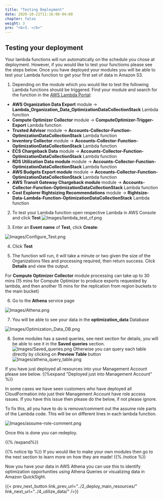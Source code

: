 ```yaml
---
title: "Testing Deployment"
date: 2020-10-21T11:16:08-04:00
chapter: false
weight: 3
pre: "<b>3. </b>"
---
```


## Testing your deployment 

Your lambda functions will run automatically on the schedule you chose at deployment. However, if you would like to test your functioms please see the steps below. 
Once you have deployed your modules you will be able to test your Lambda function to get your first set of data in Amazon S3. 

1. Depending on the module which you would like to test the following Lambda functions should be triggered. Find your module and search for the function in the [AWS Lambda Portal](console.aws.amazon.com/lambda/home):
- **AWS Organization Data Export** module -> **Lambda_Organization_Data_OptimizationDataCollectionStack** Lambda function
- **Compute Optimizer Collector** module -> **ComputeOptimizer-Trigger-Export** Lambda function
- **Trusted Advisor** module -> **Accounts-Collector-Function-OptimizationDataCollectionStack** Lambda function
- **Inventory Collector** module -> **Accounts-Collector-Function-OptimizationDataCollectionStack** Lambda function
- **ECS Chargeback Data** module -> **Accounts-Collector-Function-OptimizationDataCollectionStack** Lambda function
- **RDS Utilization Data module** module -> **Accounts-Collector-Function-OptimizationDataCollectionStack** Lambda function
- **AWS Budgets Export module** module -> **Accounts-Collector-Function-OptimizationDataCollectionStack** Lambda function
- **AWS Transit Gateway Chargeback module** module -> **Accounts-Collector-Function-OptimizationDataCollectionStack** Lambda function
- **Cost Explorer Rightsizing Recommendations** module -> **Rightsize-Data-Lambda-Function-OptimizationDataCollectionStack** Lambda function


2. To test your Lambda function open respective Lambda in AWS Console and click **Test**
![Images/lambda_test_cf.png](/Cost/300_Optimization_Data_Collection/Images/lambda_test_cf.png) 

3. Enter an **Event name** of **Test**, click **Create**:

![Images/Configure_Test.png](/Cost/300_Organization_Data_CUR_Connection/Images/Configure_Test.png)

4.	Click **Test**

5. The function will run, it will take a minute or two given the size of the Organizations files and processing required, then return success. Click **Details** and view the output. 

For **Compute Optimizer Collector** module processing can take up to 30 mins (15 mins for Compute Optimizer to produce exports requested by lambda, and then another 15 mins for the replication from region buckets to the main bucket)

6. Go to the **Athena** service page

![Images/Athena.png](/Cost/300_Organization_Data_CUR_Connection/Images/Athena.png)

7. You will be able to see your data in the **optimization_data** Database

![Images/Optimization_Data_DB.png](/Cost/300_Optimization_Data_Collection/Images/Optimization_Data_DB.png)

8. Some modules has a saved queries, see next section for details, you will be able to see it in the **Saved queries** section. 
![Images/Saved_queries.png](/Cost/300_Optimization_Data_Collection/Images/Saved_queries.png)
Otherwise you can query each table directly by clicking on **Preview Table** button
![Images/athena_query_table.png](/Cost/300_Optimization_Data_Collection/Images/athena_query_table.png)




If you have just deployed all resources into your Management Account please see below.
{{%expand "Deployed just into Management Account" %}}

In some cases we have seen customers who have deployed all CloudFormation into just their Management Account have role access issues. If you have this issue then please do the below, if not please ignore.

To fix this, all you have to do is remove/comment out the assume role parts of the Lambda code. This will be on different lines in each lambda function. 

![Images/assume-role-comment.png](/Cost/300_Optimization_Data_Collection/Images/assume-role-comment.png)

Once this is done you can redeploy.

{{% /expand%}}



{{% notice tip %}}
If you would like to make your own modules then go to the next section to learn more on how they are made!
{{% /notice %}}


Now you have your data in AWS Athena you can use this to identify optimization opportunities using Athena Queries or visualizing data in Amazon QuickSight.


{{< prev_next_button link_prev_url="../2_deploy_main_resources/" link_next_url="../4_utilize_data/" />}}
